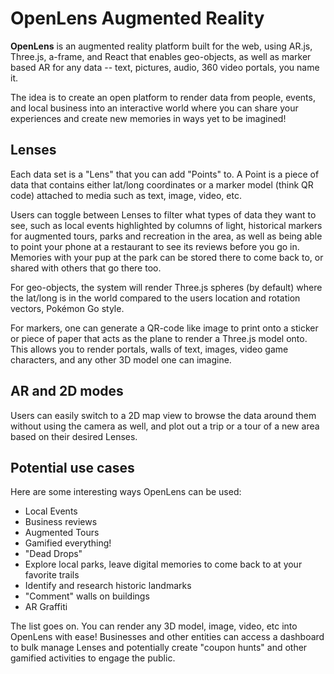 # OpenLens Augmented Reality

**OpenLens** is an augmented reality platform built for the web, using AR.js, Three.js, a-frame, and React that enables geo-objects, as well as marker based AR for any data -- text, pictures, audio, 360 video portals, you name it. 

The idea is to create an open platform to render data from people, events, and local business into an interactive world where you can share your experiences and create new memories in ways yet to be imagined!


## Lenses

Each data set is a "Lens" that you can add "Points" to. A Point is a piece of data that contains either lat/long coordinates or a marker model (think QR code) attached to media such as text, image, video, etc. 

Users can toggle between Lenses to filter what types of data they want to see, such as local events highlighted by columns of light, historical markers for augmented tours, parks and recreation in the area, as well as being able to point your phone at a restaurant to see its reviews before you go in. Memories with your pup at the park can be stored there to come back to, or shared with others that go there too.  

For geo-objects, the system will render Three.js spheres (by default) where the lat/long is in the world compared to the users location and rotation vectors, Pokémon Go style.

For markers, one can generate a QR-code like image to print onto a sticker or piece of paper that acts as the plane to render a Three.js model onto. This allows you to render portals, walls of text, images, video game characters, and any other 3D model one can imagine. 


## AR and 2D modes

Users can easily switch to a 2D map view to browse the data around them without using the camera as well, and plot out a trip or a tour of a new area based on their desired Lenses.


## Potential use cases

Here are some interesting ways OpenLens can be used:

* Local Events
* Business reviews
* Augmented Tours
* Gamified everything!
* "Dead Drops"
* Explore local parks, leave digital memories to come back to at your favorite trails
* Identify and research historic landmarks
* "Comment" walls on buildings
* AR Graffiti

The list goes on. You can render any 3D model, image, video, etc into OpenLens with ease! Businesses and other entities can access a dashboard to bulk manage Lenses and potentially create "coupon hunts" and other gamified activities to engage the public.
